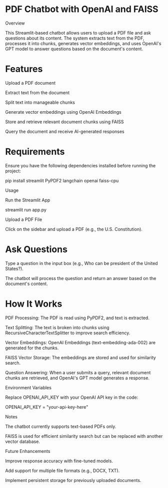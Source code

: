 # PDF Chatbot with OpenAI and FAISS

Overview

This Streamlit-based chatbot allows users to upload a PDF file and ask questions about its content. The system extracts text from the PDF, processes it into chunks, generates vector embeddings, and uses OpenAI's GPT model to answer questions based on the document's content.

# Features

Upload a PDF document

Extract text from the document

Split text into manageable chunks

Generate vector embeddings using OpenAI Embeddings

Store and retrieve relevant document chunks using FAISS

Query the document and receive AI-generated responses

# Requirements

Ensure you have the following dependencies installed before running the project:

pip install streamlit PyPDF2 langchain openai faiss-cpu

Usage

Run the Streamlit App

streamlit run app.py

Upload a PDF File

Click on the sidebar and upload a PDF (e.g., the U.S. Constitution).

# Ask Questions

Type a question in the input box (e.g., Who can be president of the United States?).

The chatbot will process the question and return an answer based on the document's content.

# How It Works

PDF Processing: The PDF is read using PyPDF2, and text is extracted.

Text Splitting: The text is broken into chunks using RecursiveCharacterTextSplitter to improve search efficiency.

Vector Embeddings: OpenAI Embeddings (text-embedding-ada-002) are generated for the chunks.

FAISS Vector Storage: The embeddings are stored and used for similarity search.

Question Answering: When a user submits a query, relevant document chunks are retrieved, and OpenAI's GPT model generates a response.

Environment Variables

Replace OPENAI_API_KEY with your OpenAI API key in the code:

OPENAI_API_KEY = "your-api-key-here"

Notes

The chatbot currently supports text-based PDFs only.

FAISS is used for efficient similarity search but can be replaced with another vector database.

Future Enhancements

Improve response accuracy with fine-tuned models.

Add support for multiple file formats (e.g., DOCX, TXT).

Implement persistent storage for previously uploaded documents.
